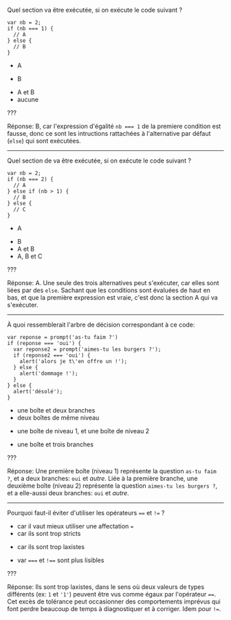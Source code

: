Quel section va être exécutée, si on exécute le code suivant ?

```
var nb = 2;
if (nb === 1) {
  // A
} else {
  // B
}
```

- A
* B
- A et B
- aucune 

???

Réponse: B, car l'expression d'égalité `nb === 1` de la premiere condition est fausse,
donc ce sont les intructions rattachées à l'alternative par défaut (`else`) qui sont exécutées.

---

Quel section de va être exécutée, si on exécute le code suivant ?

```
var nb = 2;
if (nb === 2) {
  // A
} else if (nb > 1) {
  // B
} else {
  // C
}
```

* A
- B
- A et B
- A, B et C

???

Réponse: A. Une seule des trois alternatives peut s'exécuter, car elles sont liées par des `else`.
Sachant que les conditions sont évaluées de haut en bas, et que la première expression est vraie,
c'est donc la section A qui va s'exécuter.

---

À quoi ressemblerait l'arbre de décision correspondant à ce code:

```
var reponse = prompt('as-tu faim ?')
if (reponse === 'oui') {
  var reponse2 = prompt('aimes-tu les burgers ?');
  if (reponse2 === 'oui') {
    alert('alors je t\'en offre un !');
  } else {
    alert('dommage !');
  }
} else {
  alert('désolé');
}
```

- une boîte et deux branches
- deux boîtes de même niveau
* une boîte de niveau 1, et une boîte de niveau 2
- une boîte et trois branches

???

Réponse: Une première boîte (niveau 1) représente la question `as-tu faim ?`, et a deux branches: `oui` et *autre*.
Liée à la première branche, une deuxième boîte (niveau 2) représente la question `aimes-tu les burgers ?`, et
a elle-aussi deux branches: `oui` et *autre*.

---

Pourquoi faut-il éviter d'utiliser les opérateurs `==` et `!=` ?

- car il vaut mieux utiliser une affectation `=`
- car ils sont trop stricts
* car ils sont trop laxistes
- var `===` et `!==` sont plus lisibles

???

Réponse: Ils sont trop laxistes, dans le sens où deux valeurs de types différents (ex: `1` et `'1'`) peuvent
être vus comme égaux par l'opérateur `==`. Cet excès de tolérance peut occasionner des comportements imprévus
qui font perdre beaucoup de temps à diagnostiquer et à corriger. Idem pour `!=`.
